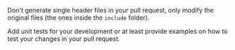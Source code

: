 Don't generate single header files in your pull request, only modify the original files (the ones inside the `include` folder).

Add unit tests for your development or at least provide examples on how to test your changes in your pull request.
